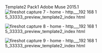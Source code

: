 Template2 Pack1 Adobe Muse 2015.1
![fireshot capture 7 - home - http___192 168 1 5_33333_preview_template2_index html](https://cloud.githubusercontent.com/assets/12902041/13375119/44687958-dd8f-11e5-911d-03f836d3ad18.png)

![fireshot capture 8 - home - http___192 168 1 5_33333_preview_template2_index html](https://cloud.githubusercontent.com/assets/12902041/13375125/6c76e484-dd8f-11e5-8da5-487f435fe526.png)

![fireshot capture 9 - home - http___192 168 1 5_33333_preview_template2_index html](https://cloud.githubusercontent.com/assets/12902041/13375132/a3ddc8ac-dd8f-11e5-8cde-fd7698109001.png)
